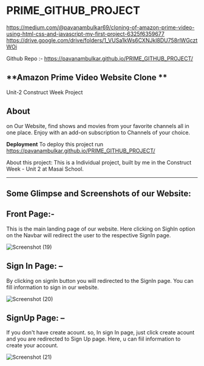 # PRIME_GITHUB_PROJECT
https://medium.com/@pavanambulkar69/cloning-of-amazon-prime-video-using-html-css-and-javascript-my-first-project-6325f6359677
https://drive.google.com/drive/folders/1_VUSa1kWs6CXNJkl8DU758rlWGcztWOi

Github Repo :- https://pavanambulkar.github.io/PRIME_GITHUB_PROJECT/


**Amazon Prime Video Website Clone **
-------------------------------------------
Unit-2 Construct Week Project

## About

on Our Website, find shows and movies from your favorite channels all in one place. Enjoy with an add-on subscription to Channels of your choice.



**Deployment**
To deploy this project run https://pavanambulkar.github.io/PRIME_GITHUB_PROJECT/

About this project: This is a Individual project, built by me in the Construct Week - Unit 2 at Masai School.

---------------------------------------------------------------------------

Some Glimpse and Screenshots of our Website:
----------------------------------------------------------------------------

Front Page:- 
---------------------------------------------------------------------------------
This is the main landing page of our website. Here clicking on SighIn option on the Navbar will redirect the user to the
 respective SignIn page. 

![Screenshot (19)](https://user-images.githubusercontent.com/86622779/191068184-188edaae-f713-401f-be78-48a72fdb3712.png)




Sign In Page: –
-------------------------------------------------------------------------------------------------
By clicking on signIn button you will redirected to the SignIn page. You can fill information to sign in our website.


![Screenshot (20)](https://user-images.githubusercontent.com/86622779/191069306-a31d7bc8-76a8-44f5-b3f0-a61d8d61e296.png)

SignUp Page: –
-------------------------------------------------------------------------------------------------
If you don't have create acount. so, In sign In page, just click create acount and you are redirected to Sign Up page. Here, u can fiil information to create your account.

![Screenshot (21)](https://user-images.githubusercontent.com/86622779/191069859-7ef220e4-bb7d-474e-a22e-ff0befafb78f.png)


